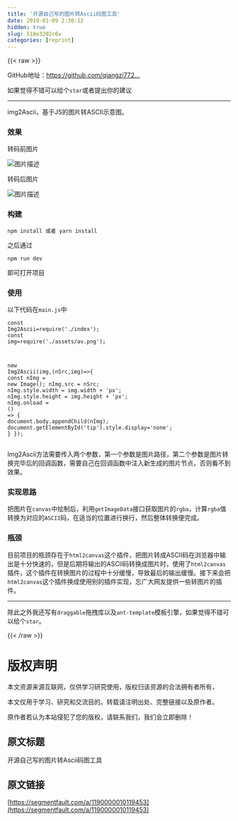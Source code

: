 ```yaml
---
title: '开源自己写的图片转Ascii码图工具' 
date: 2019-01-09 2:30:12
hidden: true
slug: 518e3202r6v
categories: [reprint]
---
```


{{< raw >}}

                    
<p>GitHub地址：<a href="https://github.com/qiangzi7723/img2Ascii" rel="nofollow noreferrer" target="_blank">https://github.com/qiangzi772...</a></p>
<p>如果觉得不错可以给个<code>star</code>或者提出你的建议</p>
<hr>
<p>img2Ascii，基于JS的图片转ASCII示意图。</p>
<h3 id="articleHeader0">效果</h3>
<p>转码前图片</p>
<p><span class="img-wrap"><img data-src="/img/bVQCGP?w=886&amp;h=1012" src="https://static.alili.tech/img/bVQCGP?w=886&amp;h=1012" alt="图片描述" title="图片描述" style="cursor: pointer; display: inline;"></span></p>
<p>转码后图片</p>
<p><span class="img-wrap"><img data-src="/img/bVQCGW?w=1440&amp;h=1596" src="https://static.alili.tech/img/bVQCGW?w=1440&amp;h=1596" alt="图片描述" title="图片描述" style="cursor: pointer; display: inline;"></span></p>
<h3 id="articleHeader1">构建</h3>
<div class="widget-codetool" style="display:none;">
      <div class="widget-codetool--inner">
      <span class="selectCode code-tool" data-toggle="tooltip" data-placement="top" title="" data-original-title="全选"></span>
      <span type="button" class="copyCode code-tool" data-toggle="tooltip" data-placement="top" data-clipboard-text="npm install 或者 yarn install
" title="" data-original-title="复制"></span>
      <span type="button" class="saveToNote code-tool" data-toggle="tooltip" data-placement="top" title="" data-original-title="放进笔记"></span>
      </div>
      </div><pre class="hljs cmake"><code>npm <span class="hljs-keyword">install</span> 或者 yarn <span class="hljs-keyword">install</span>
</code></pre>
<p>之后通过</p>
<div class="widget-codetool" style="display:none;">
      <div class="widget-codetool--inner">
      <span class="selectCode code-tool" data-toggle="tooltip" data-placement="top" title="" data-original-title="全选"></span>
      <span type="button" class="copyCode code-tool" data-toggle="tooltip" data-placement="top" data-clipboard-text="npm run dev
" title="" data-original-title="复制"></span>
      <span type="button" class="saveToNote code-tool" data-toggle="tooltip" data-placement="top" title="" data-original-title="放进笔记"></span>
      </div>
      </div><pre class="hljs dockerfile"><code>npm <span class="hljs-keyword">run</span><span class="bash"> dev
</span></code></pre>
<p>即可打开项目</p>
<h3 id="articleHeader2">使用</h3>
<p>以下代码在<code>main.js</code>中</p>
<div class="widget-codetool" style="display:none;">
      <div class="widget-codetool--inner">
      <span class="selectCode code-tool" data-toggle="tooltip" data-placement="top" title="" data-original-title="全选"></span>
      <span type="button" class="copyCode code-tool" data-toggle="tooltip" data-placement="top" data-clipboard-text="const Img2Ascii=require('./index');
const img=require('./assets/av.png');

new Img2Ascii(img,(nSrc,img)=>{
    const nImg = new Image();
    nImg.src = nSrc;
    nImg.style.width = img.width + 'px';
    nImg.style.height = img.height + 'px';
    nImg.onload = () => {
        document.body.appendChild(nImg);
        document.getElementById('tip').style.display='none';
    }
});
" title="" data-original-title="复制"></span>
      <span type="button" class="saveToNote code-tool" data-toggle="tooltip" data-placement="top" title="" data-original-title="放进笔记"></span>
      </div>
      </div><pre class="hljs typescript"><code><span class="hljs-keyword">const</span> Img2Ascii=<span class="hljs-built_in">require</span>(<span class="hljs-string">'./index'</span>);
<span class="hljs-keyword">const</span> img=<span class="hljs-built_in">require</span>(<span class="hljs-string">'./assets/av.png'</span>);

<span class="hljs-keyword">new</span> Img2Ascii(img,<span class="hljs-function">(<span class="hljs-params">nSrc,img</span>)=&gt;</span>{
    <span class="hljs-keyword">const</span> nImg = <span class="hljs-keyword">new</span> Image();
    nImg.src = nSrc;
    nImg.style.width = img.width + <span class="hljs-string">'px'</span>;
    nImg.style.height = img.height + <span class="hljs-string">'px'</span>;
    nImg.onload = <span class="hljs-function"><span class="hljs-params">()</span> =&gt;</span> {
        <span class="hljs-built_in">document</span>.body.appendChild(nImg);
        <span class="hljs-built_in">document</span>.getElementById(<span class="hljs-string">'tip'</span>).style.display=<span class="hljs-string">'none'</span>;
    }
});
</code></pre>
<p>Img2Ascii方法需要传入两个参数，第一个参数是图片路径，第二个参数是图片转换完毕后的回调函数，需要自己在回调函数中注入新生成的图片节点，否则看不到效果。</p>
<h3 id="articleHeader3">实现思路</h3>
<p>把图片在<code>canvas</code>中绘制后，利用<code>getImageData</code>接口获取图片的<code>rgba</code>，计算<code>rgba</code>值转换为对应的<code>ASCII</code>码，在适当的位置进行换行，然后整体转换便完成。</p>
<h3 id="articleHeader4">瓶颈</h3>
<p>目前项目的瓶颈存在于<code>html2canvas</code>这个插件，把图片转成ASCII码在浏览器中输出是十分快速的，但是后期将输出的ASCII码转换成图片时，使用了<code>html2canvas</code>插件，这个插件在转换图片的过程中十分缓慢，导致最后的输出缓慢。接下来会把<code>html2canvas</code>这个插件换成使用别的插件实现，忘广大网友提供一些转图片的插件。</p>
<hr>
<p>除此之外我还写有<code>draggable</code>拖拽库以及<code>ant-template</code>模板引擎，如果觉得不错可以给个<code>star</code>。</p>

                
{{< /raw >}}

# 版权声明
本文资源来源互联网，仅供学习研究使用，版权归该资源的合法拥有者所有，

本文仅用于学习、研究和交流目的。转载请注明出处、完整链接以及原作者。

原作者若认为本站侵犯了您的版权，请联系我们，我们会立即删除！

## 原文标题
开源自己写的图片转Ascii码图工具

## 原文链接
[https://segmentfault.com/a/1190000010119453](https://segmentfault.com/a/1190000010119453)

